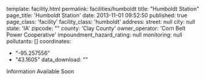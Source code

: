 template: facility.html
permalink: facilities/humboldt
title: "Humboldt Station"
page_title: 'Humboldt Station'
date: 2013-11-01 09:52:50
published: true
page_class: 'facility'
facility_class: 'humboldt'
address: 
  street: null
  city: null
  state: 'IA'
  zipcode: ""
  county: 'Clay County'
owner_operator: 'Corn Belt Power Cooperative'
impoundment_hazard_rating: null
monitoring: null
pollutants: []
coordinates: 
  - "-95.257556"
  - "43.1605"
data_download: ""

Information Available Soon